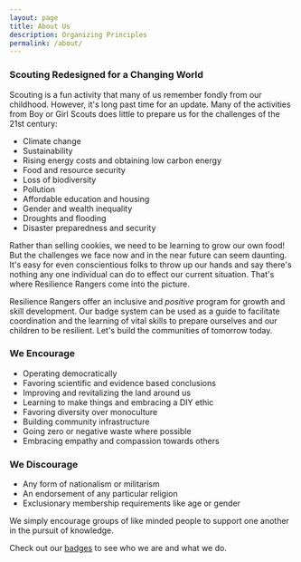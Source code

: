 ```yaml
---
layout: page
title: About Us
description: Organizing Principles
permalink: /about/
---
```


### Scouting Redesigned for a Changing World

Scouting is a fun activity that many of us remember fondly from our childhood. However, it's long past time for an update. Many of the activities from Boy or Girl Scouts does little to prepare us for the challenges of the 21st century:

- Climate change
- Sustainability
- Rising energy costs and obtaining low carbon energy
- Food and resource security
- Loss of biodiversity
- Pollution
- Affordable education and housing
- Gender and wealth inequality
- Droughts and flooding
- Disaster preparedness and security

Rather than selling cookies, we need to be learning to grow our own food! But the challenges we face now and in the near future can seem daunting. It's easy for even conscientious folks to throw up our hands and say there's nothing any one individual can do to effect our current situation. That's where Resilience Rangers come into the picture. 

Resilience Rangers offer an inclusive and _positive_ program for growth and skill development. Our badge system can be used as a guide to facilitate coordination and the learning of vital skills to prepare ourselves and our children to be resilient. Let's build the communities of tomorrow today.

### We Encourage

- Operating democratically
- Favoring scientific and evidence based conclusions
- Improving and revitalizing the land around us
- Learning to make things and embracing a DIY ethic
- Favoring diversity over monoculture
- Building community infrastructure
- Going zero or negative waste where possible
- Embracing empathy and compassion towards others

### We Discourage

- Any form of nationalism or militarism 
- An endorsement of any particular religion
- Exclusionary membership requirements like age or gender

We simply encourage groups of like minded people to support one another in the pursuit of knowledge.

Check out our [badges](/badges) to see who we are and what we do.
